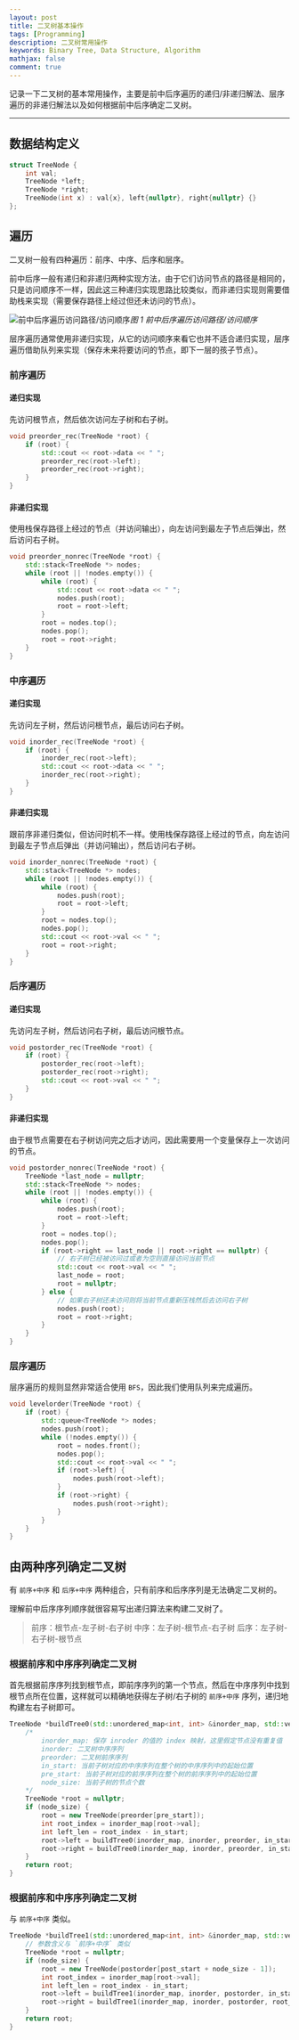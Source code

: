 ```yaml
---
layout: post
title: 二叉树基本操作
tags: [Programming]
description: 二叉树常用操作
keywords: Binary Tree, Data Structure, Algorithm
mathjax: false
comment: true
---
```


记录一下二叉树的基本常用操作，主要是前中后序遍历的递归/非递归解法、层序遍历的非递归解法以及如何根据前中后序确定二叉树。

---

## 数据结构定义

```cpp
struct TreeNode {
    int val;
    TreeNode *left;
    TreeNode *right;
    TreeNode(int x) : val{x}, left{nullptr}, right{nullptr} {}
};
```

## 遍历

二叉树一般有四种遍历：前序、中序、后序和层序。

前中后序一般有递归和非递归两种实现方法，由于它们访问节点的路径是相同的，只是访问顺序不一样，因此这三种递归实现思路比较类似，而非递归实现则需要借助栈来实现（需要保存路径上经过但还未访问的节点）。

![前中后序遍历访问路径/访问顺序](https://cloud.chenkun.pro/img/2020-04-08-01.png)_图 1 前中后序遍历访问路径/访问顺序_

层序遍历通常使用非递归实现，从它的访问顺序来看它也并不适合递归实现，层序遍历借助队列来实现（保存未来将要访问的节点，即下一层的孩子节点）。

### 前序遍历

#### 递归实现

先访问根节点，然后依次访问左子树和右子树。

```cpp
void preorder_rec(TreeNode *root) {
    if (root) {
        std::cout << root->data << " ";
        preorder_rec(root->left);
        preorder_rec(root->right);
    }
}
```

#### 非递归实现

使用栈保存路径上经过的节点（并访问输出），向左访问到最左子节点后弹出，然后访问右子树。

```cpp
void preorder_nonrec(TreeNode *root) {
    std::stack<TreeNode *> nodes;
    while (root || !nodes.empty()) {
        while (root) {
            std::cout << root->data << " ";
            nodes.push(root);
            root = root->left;
        }
        root = nodes.top();
        nodes.pop();
        root = root->right;
    }
}
```

### 中序遍历

#### 递归实现

先访问左子树，然后访问根节点，最后访问右子树。

```cpp
void inorder_rec(TreeNode *root) {
    if (root) {
        inorder_rec(root->left);
        std::cout << root->data << " ";
        inorder_rec(root->right);
    }
}
```

#### 非递归实现

跟前序非递归类似，但访问时机不一样。使用栈保存路径上经过的节点，向左访问到最左子节点后弹出（并访问输出），然后访问右子树。

```cpp
void inorder_nonrec(TreeNode *root) {
    std::stack<TreeNode *> nodes;
    while (root || !nodes.empty()) {
        while (root) {
            nodes.push(root);
            root = root->left;
        }
        root = nodes.top();
        nodes.pop();
        std::cout << root->val << " ";
        root = root->right;
    }
}
```

### 后序遍历

#### 递归实现

先访问左子树，然后访问右子树，最后访问根节点。

```cpp
void postorder_rec(TreeNode *root) {
    if (root) {
        postorder_rec(root->left);
        postorder_rec(root->right);
        std::cout << root->val << " ";
    }
}
```

#### 非递归实现

由于根节点需要在右子树访问完之后才访问，因此需要用一个变量保存上一次访问的节点。

```cpp
void postorder_nonrec(TreeNode *root) {
    TreeNode *last_node = nullptr;
    std::stack<TreeNode *> nodes;
    while (root || !nodes.empty()) {
        while (root) {
            nodes.push(root);
            root = root->left;
        }
        root = nodes.top();
        nodes.pop();
        if (root->right == last_node || root->right == nullptr) {
            // 右子树已经被访问过或者为空则直接访问当前节点
            std::cout << root->val << " ";
            last_node = root;
            root = nullptr;
        } else {
            // 如果右子树还未访问则将当前节点重新压栈然后去访问右子树
            nodes.push(root);
            root = root->right;
        }
    }
}
```

### 层序遍历

层序遍历的规则显然非常适合使用 `BFS`，因此我们使用队列来完成遍历。

```cpp
void levelorder(TreeNode *root) {
    if (root) {
        std::queue<TreeNode *> nodes;
        nodes.push(root);
        while (!nodes.empty()) {
            root = nodes.front();
            nodes.pop();
            std::cout << root->val << " ";
            if (root->left) {
                nodes.push(root->left);
            }
            if (root->right) {
                nodes.push(root->right);
            }
        }
    }
}
```

## 由两种序列确定二叉树

有 `前序+中序` 和 `后序+中序` 两种组合，只有前序和后序序列是无法确定二叉树的。

理解前中后序序列顺序就很容易写出递归算法来构建二叉树了。

> 前序：根节点-左子树-右子树
> 中序：左子树-根节点-右子树
> 后序：左子树-右子树-根节点

### 根据前序和中序序列确定二叉树

首先根据前序序列找到根节点，即前序序列的第一个节点，然后在中序序列中找到根节点所在位置，这样就可以精确地获得左子树/右子树的 `前序+中序` 序列，递归地构建左右子树即可。

```cpp
TreeNode *buildTree0(std::unordered_map<int, int> &inorder_map, std::vector<int> &inorder, std::vector<int> &preorder, int in_start, int pre_start, int node_size) {
    /*
        inorder_map: 保存 inroder 的值的 index 映射，这里假定节点没有重复值
        inorder: 二叉树中序序列
        preorder: 二叉树前序序列
        in_start: 当前子树对应的中序序列在整个树的中序序列中的起始位置
        pre_start: 当前子树对应的前序序列在整个树的前序序列中的起始位置
        node_size: 当前子树的节点个数
    */
    TreeNode *root = nullptr;
    if (node_size) {
        root = new TreeNode(preorder[pre_start]);
        int root_index = inorder_map[root->val];
        int left_len = root_index - in_start;
        root->left = buildTree0(inorder_map, inorder, preorder, in_start, pre_start + 1, left_len);
        root->right = buildTree0(inorder_map, inorder, preorder, in_start + left_len + 1, pre_start + 1 + left_len, node_size - 1 - left_len);
    }
    return root;
}
```

### 根据前序和中序序列确定二叉树

与 `前序+中序` 类似。

```cpp
TreeNode *buildTree1(std::unordered_map<int, int> &inorder_map, std::vector<int>& inorder, std::vector<int>& postorder, int in_start, int post_start, int node_size) {
    // 参数含义与 `前序+中序` 类似
    TreeNode *root = nullptr;
    if (node_size) {
        root = new TreeNode(postorder[post_start + node_size - 1]);
        int root_index = inorder_map[root->val];
        int left_len = root_index - in_start;
        root->left = buildTree1(inorder_map, inorder, postorder, in_start, post_start, left_len);
        root->right = buildTree1(inorder_map, inorder, postorder, root_index + 1, post_start + left_len, node_size - 1 - left_len);
    }
    return root;
}
```
